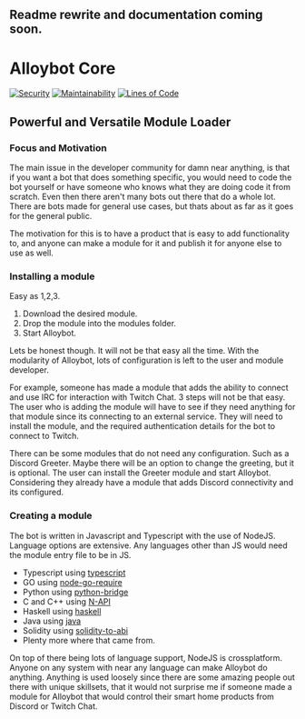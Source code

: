 ## Readme rewrite and documentation coming soon.

# Alloybot Core
[![Security](http://sq.taylorstapleton.ca/api/project_badges/measure?project=AlloybotCore&metric=security_rating)](http://sq.taylorstapleton.ca/dashboard?id=AlloybotCore)
[![Maintainability](http://sq.taylorstapleton.ca/api/project_badges/measure?project=AlloybotCore&metric=sqale_rating)](http://sq.taylorstapleton.ca/dashboard?id=AlloybotCore)
[![Lines of Code](http://sq.taylorstapleton.ca/api/project_badges/measure?project=AlloybotCore&metric=ncloc)](http://sq.taylorstapleton.ca/dashboard?id=AlloybotCore)

## Powerful and Versatile Module Loader

### Focus and Motivation
The main issue in the developer community for damn near anything, is that if you want a bot that does something specific, you would need to code the bot yourself or have someone who knows what they are doing code it from scratch. Even then there aren't many bots out there that do a whole lot. There are bots made for general use cases, but thats about as far as it goes for the general public.

The motivation for this is to have a product that is easy to add functionality to, and anyone can make a module for it and publish it for anyone else to use as well.

### Installing a module
Easy as 1,2,3.
1. Download the desired module.
2. Drop the module into the modules folder.
3. Start Alloybot.

Lets be honest though. It will not be that easy all the time. With the modularity of Alloybot, lots of configuration is left to the user and module developer.

For example, someone has made a module that adds the ability to connect and use IRC for interaction with Twitch Chat.
3 steps will not be that easy. The user who is adding the module will have to see if they need anything for that module since its connecting to an external service.
They will need to install the module, and the required authentication details for the bot to connect to Twitch.

There can be some modules that do not need any configuration. Such as a Discord Greeter. Maybe there will be an option to change the greeting, but it is optional. The user can install the Greeter module and start Alloybot.
Considering they already have a module that adds Discord connectivity and its configured.

### Creating a module
The bot is written in Javascript and Typescript with the use of NodeJS.
Language options are extensive. Any languages other than JS would need the module entry file to be in JS.

- Typescript using [typescript](https://www.npmjs.com/package/typescript)
- GO using [node-go-require](https://www.npmjs.com/package/node-go-require)
- Python using [python-bridge](https://www.npmjs.com/package/python-bridge)
- C and C++ using [N-API](https://nodejs.org/api/n-api.html)
- Haskell using [haskell](https://www.npmjs.com/package/require-haskell)
- Java using [java](https://www.npmjs.com/package/java)
- Solidity using [solidity-to-abi](https://www.npmjs.com/package/solidity-to-abi)
- Plenty more where that came from.

On top of there being lots of language support, NodeJS is crossplatform. Anyone on any system with near any language can make Alloybot do anything. 
Anything is used loosely since there are some amazing people out there with unique skillsets, that it would not surprise me if someone made a module for Alloybot that would control their smart home products from Discord or Twitch Chat.
